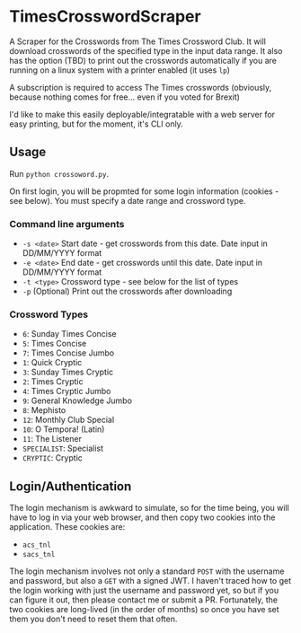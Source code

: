 # TimesCrosswordScraper
A Scraper for the Crosswords from The Times Crossword Club. It will download crosswords of the specified type in the input data range. It also has the option (TBD) to print out the crosswords automatically if you are running on a linux system with a printer enabled (it uses `lp`)

A subscription is required to access The Times crosswords (obviously, because nothing comes for free... even if you voted for Brexit)

I'd like to make this easily deployable/integratable with a web server for easy printing, but for the moment, it's CLI only.

## Usage
Run `python crossoword.py`.

On first login, you will be propmted for some login information (cookies - see below).
You must specify a date range and crossword type.

### Command line arguments
* `-s <date>` Start date - get crosswords from this date. Date input in DD/MM/YYYY format
* `-e <date>` End date - get crosswords until this date. Date input in DD/MM/YYYY format
* `-t <type>` Crossword type - see below for the list of types
* `-p` (Optional) Print out the crosswords after downloading

### Crossword Types
* `6`: Sunday Times Concise
* `5`: Times Concise
* `7`: Times Concise Jumbo
* `1`: Quick Cryptic
* `3`: Sunday Times Cryptic
* `2`: Times Cryptic
* `4`: Times Cryptic Jumbo
* `9`: General Knowledge Jumbo
* `8`: Mephisto
* `12`: Monthly Club Special
* `10`: O Tempora! (Latin)
* `11`: The Listener
* `SPECIALIST`: Specialist
* `CRYPTIC`: Cryptic

## Login/Authentication
The login mechanism is awkward to simulate, so for the time being, you will have to log in via your web browser, and then copy two cookies into the application.
These cookies are:
* `acs_tnl`
* `sacs_tnl`

The login mechanism involves not only a standard `POST` with the username and password, but also a `GET` with a signed JWT. I haven't traced how to get the login working with just the username and password yet, so but if you can figure it out, then please contact me or submit a PR. Fortunately, the two cookies are long-lived (in the order of months) so once you have set them you don't need to reset them that often.

